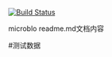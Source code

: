 [![Build Status](https://travis-ci.org/zyxjing/microblog.svg?branch=master)](https://travis-ci.org/zyxjing/microblog)

microblo readme.md文档内容

#测试数据
